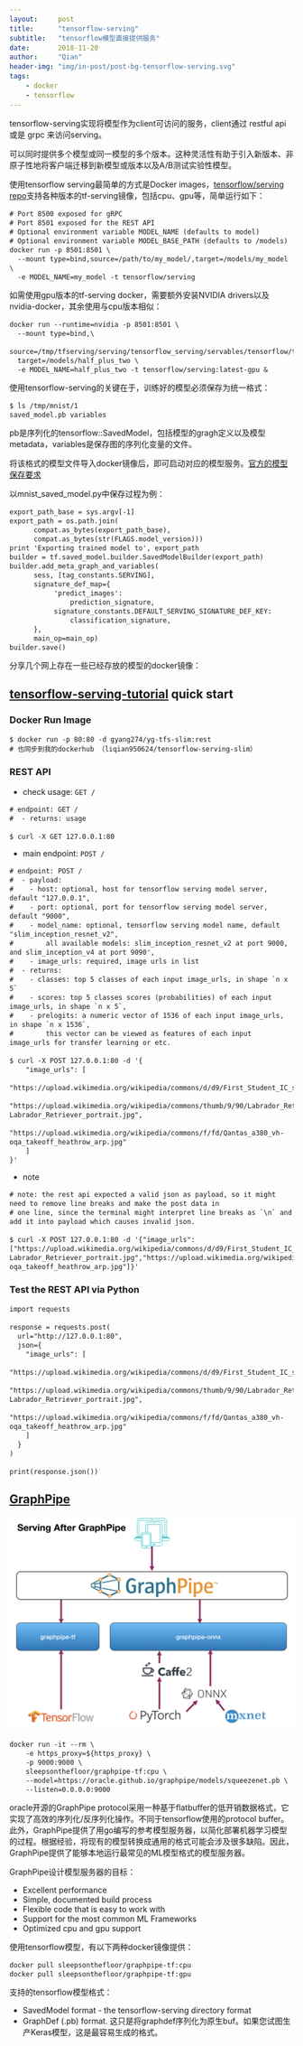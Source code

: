 ```yaml
---
layout:     post
title:      "tensorflow-serving"
subtitle:   "tensorflow模型直接提供服务"
date:       2018-11-20
author:     "Qian"
header-img: "img/in-post/post-bg-tensorflow-serving.svg"
tags:
    - docker
    - tensorflow
---
```


tensorflow-serving实现将模型作为client可访问的服务，client通过 restful api 或是 grpc 来访问serving。

可以同时提供多个模型或同一模型的多个版本。这种灵活性有助于引入新版本、非原子性地将客户端迁移到新模型或版本以及A/B测试实验性模型。

使用tensorflow serving最简单的方式是Docker images，[tensorflow/serving repo](https://hub.docker.com/r/tensorflow/serving/tags/)支持各种版本的tf-serving镜像，包括cpu、gpu等，简单运行如下：

```
# Port 8500 exposed for gRPC
# Port 8501 exposed for the REST API
# Optional environment variable MODEL_NAME (defaults to model)
# Optional environment variable MODEL_BASE_PATH (defaults to /models)
docker run -p 8501:8501 \
  --mount type=bind,source=/path/to/my_model/,target=/models/my_model \
  -e MODEL_NAME=my_model -t tensorflow/serving
```

如需使用gpu版本的tf-serving docker，需要额外安装NVIDIA drivers以及nvidia-docker，其余使用与cpu版本相似：

```
docker run --runtime=nvidia -p 8501:8501 \
  --mount type=bind,\
  source=/tmp/tfserving/serving/tensorflow_serving/servables/tensorflow/testdata/saved_model_half_plus_two_gpu,\
  target=/models/half_plus_two \
  -e MODEL_NAME=half_plus_two -t tensorflow/serving:latest-gpu &
```

使用tensorflow-serving的关键在于，训练好的模型必须保存为统一格式：

    $ ls /tmp/mnist/1
    saved_model.pb variables

pb是序列化的tensorflow::SavedModel，包括模型的gragh定义以及模型metadata，variables是保存图的序列化变量的文件。

将该格式的模型文件导入docker镜像后，即可启动对应的模型服务。[官方的模型保存要求](https://github.com/tensorflow/tensorflow/blob/master/tensorflow/python/saved_model/README.md)

以mnist_saved_model.py中保存过程为例：

```
export_path_base = sys.argv[-1]
export_path = os.path.join(
      compat.as_bytes(export_path_base),
      compat.as_bytes(str(FLAGS.model_version)))
print 'Exporting trained model to', export_path
builder = tf.saved_model.builder.SavedModelBuilder(export_path)
builder.add_meta_graph_and_variables(
      sess, [tag_constants.SERVING],
      signature_def_map={
           'predict_images':
               prediction_signature,
           signature_constants.DEFAULT_SERVING_SIGNATURE_DEF_KEY:
               classification_signature,
      },
      main_op=main_op)
builder.save()
```

分享几个网上存在一些已经存放的模型的docker镜像：

## [tensorflow-serving-tutorial](https://gyang274.github.io/tensorflow-serving-tutorial/)  quick start


### Docker Run Image

```
$ docker run -p 80:80 -d gyang274/yg-tfs-slim:rest
# 也同步到我的dockerhub （liqian950624/tensorflow-serving-slim）
```

### REST API

- check usage: `GET /`

```
# endpoint: GET /
#  - returns: usage

$ curl -X GET 127.0.0.1:80
```

- main endpoint: `POST /`

```
# endpoint: POST /
#  - payload:
#    - host: optional, host for tensorflow serving model server, default "127.0.0.1",
#    - port: optional, port for tensorflow serving model server, default "9000",
#    - model_name: optional, tensorflow serving model name, default "slim_inception_resnet_v2",
#        all available models: slim_inception_resnet_v2 at port 9000, and slim_inception_v4 at port 9090',
#    - image_urls: required, image urls in list
#  - returns:
#    - classes: top 5 classes of each input image_urls, in shape `n x 5`
#    - scores: top 5 classes scores (probabilities) of each input image_urls, in shape `n x 5`,
#    - prelogits: a numeric vector of 1536 of each input image_urls, in shape `n x 1536`, 
#        this vector can be viewed as features of each input image_urls for transfer learning or etc.

$ curl -X POST 127.0.0.1:80 -d '{
    "image_urls": [
        "https://upload.wikimedia.org/wikipedia/commons/d/d9/First_Student_IC_school_bus_202076.jpg",
        "https://upload.wikimedia.org/wikipedia/commons/thumb/9/90/Labrador_Retriever_portrait.jpg/1200px-Labrador_Retriever_portrait.jpg",
        "https://upload.wikimedia.org/wikipedia/commons/f/fd/Qantas_a380_vh-oqa_takeoff_heathrow_arp.jpg"
    ]
}'
```

- note

```
# note: the rest api expected a valid json as payload, so it might need to remove line breaks and make the post data in 
# one line, since the terminal might interpret line breaks as `\n` and add it into payload which causes invalid json.

$ curl -X POST 127.0.0.1:80 -d '{"image_urls": ["https://upload.wikimedia.org/wikipedia/commons/d/d9/First_Student_IC_school_bus_202076.jpg","https://upload.wikimedia.org/wikipedia/commons/thumb/9/90/Labrador_Retriever_portrait.jpg/1200px-Labrador_Retriever_portrait.jpg","https://upload.wikimedia.org/wikipedia/commons/f/fd/Qantas_a380_vh-oqa_takeoff_heathrow_arp.jpg"]}'
```

### Test the REST API via Python

```
import requests

response = requests.post(
  url="http://127.0.0.1:80",
  json={
    "image_urls": [
      "https://upload.wikimedia.org/wikipedia/commons/d/d9/First_Student_IC_school_bus_202076.jpg",
      "https://upload.wikimedia.org/wikipedia/commons/thumb/9/90/Labrador_Retriever_portrait.jpg/1200px-Labrador_Retriever_portrait.jpg",
      "https://upload.wikimedia.org/wikipedia/commons/f/fd/Qantas_a380_vh-oqa_takeoff_heathrow_arp.jpg"
    ]
  }
)

print(response.json())
```

## [GraphPipe](https://gyang274.github.io/tensorflow-serving-tutorial/) 

![](/img/in-post/post-tensorflow/graphpipe.jpg)

```
docker run -it --rm \
    -e https_proxy=${https_proxy} \
    -p 9000:9000 \
    sleepsonthefloor/graphpipe-tf:cpu \
    --model=https://oracle.github.io/graphpipe/models/squeezenet.pb \
    --listen=0.0.0.0:9000
```

oracle开源的GraphPipe protocol采用一种基于flatbuffer的低开销数据格式，它实现了高效的序列化/反序列化操作。不同于tensorflow使用的protocol buffer。此外，GraphPipe提供了用go编写的参考模型服务器，以简化部署机器学习模型的过程。根据经验，将现有的模型转换成通用的格式可能会涉及很多缺陷。因此，GraphPipe提供了能够本地运行最常见的ML模型格式的模型服务器。

GraphPipe设计模型服务器的目标：
+ Excellent performance
+ Simple, documented build process
+ Flexible code that is easy to work with
+ Support for the most common ML Frameworks
+ Optimized cpu and gpu support

使用tensorflow模型，有以下两种docker镜像提供：

    docker pull sleepsonthefloor/graphpipe-tf:cpu
    docker pull sleepsonthefloor/graphpipe-tf:gpu

支持的tensorflow模型格式：
+ SavedModel format - the tensorflow-serving directory format
+ GraphDef (.pb) format. 这只是将graphdef序列化为原生buf。如果您试图生产Keras模型，这是最容易生成的格式。





